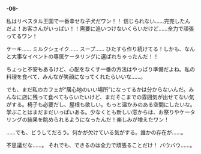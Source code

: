 <!-- title: フワワの日記：6日目 -->

**-06-**

私はリベスタル王国で一番幸せな子犬だワン！！
信じられない……完売したんだよ！お客さんがいっぱい！！需要に追いつけないくらいだけど……全力で頑張ってるワン！

ケーキ……
ミルクシェイク……
スープ……
ひたすら作り続けてる！しかも、なんと大事なイベントの専属ケータリングに選ばれちゃったんだ！！

ちょっと不安もあるけど、心配をなくす一番の方法はやっぱり準備だよね。私の料理を食べて、みんなが笑顔になってくれたらいいな……。

でも、まだ私のカフェが“居心地のいい場所”になってるかは分からないんだ。みんなに店に残って食べてもらいたいけど、まだそこまでの雰囲気が出せてない気がする。椅子も必要だし、屋根も欲しい。もっと温かみのある空間にしたいな。学ぶことはまだまだいっぱいある。少なくとも新しい窓からは、お祭りやケータリングの結果を眺められるようになったんだ！楽しみが増えたワン！

……でも、どうしてだろう。何かが欠けている気がする。誰かの存在が……。

不思議だな……。
それでも、できるのは全力で頑張ることだけ！
バウバウ……。
